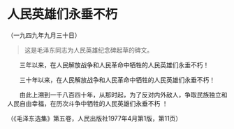 # 人民英雄们永垂不朽   
（一九四九年九月三十日）  
  
> 这是毛泽东同志为人民英雄纪念碑起草的碑文。   
  
　　三年以来，在人民解放战争和人民革命中牺牲的人民英雄们永垂不朽！   
  
　　三十年以来，在人民解放战争和人民革命中牺牲的人民英雄们永垂不朽！   
  
　　由此上溯到一千八百四十年，从那时起，为了反对内外敌人，争取民族独立和人民自由幸福，在历次斗争中牺牲的人民英雄们永垂不朽 ！   
  
（《毛泽东选集》第五卷，人民出版社1977年4月第1版，第11页）   
  
  
   
  
　　   
  
  
